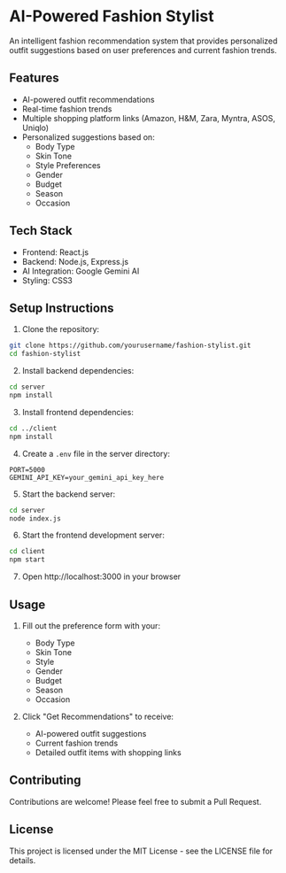 # AI-Powered Fashion Stylist

An intelligent fashion recommendation system that provides personalized outfit suggestions based on user preferences and current fashion trends.

## Features

- AI-powered outfit recommendations
- Real-time fashion trends
- Multiple shopping platform links (Amazon, H&M, Zara, Myntra, ASOS, Uniqlo)
- Personalized suggestions based on:
  - Body Type
  - Skin Tone
  - Style Preferences
  - Gender
  - Budget
  - Season
  - Occasion

## Tech Stack

- Frontend: React.js
- Backend: Node.js, Express.js
- AI Integration: Google Gemini AI
- Styling: CSS3

## Setup Instructions

1. Clone the repository:
```bash
git clone https://github.com/yourusername/fashion-stylist.git
cd fashion-stylist
```

2. Install backend dependencies:
```bash
cd server
npm install
```

3. Install frontend dependencies:
```bash
cd ../client
npm install
```

4. Create a `.env` file in the server directory:
```
PORT=5000
GEMINI_API_KEY=your_gemini_api_key_here
```

5. Start the backend server:
```bash
cd server
node index.js
```

6. Start the frontend development server:
```bash
cd client
npm start
```

7. Open http://localhost:3000 in your browser

## Usage

1. Fill out the preference form with your:
   - Body Type
   - Skin Tone
   - Style
   - Gender
   - Budget
   - Season
   - Occasion

2. Click "Get Recommendations" to receive:
   - AI-powered outfit suggestions
   - Current fashion trends
   - Detailed outfit items with shopping links

## Contributing

Contributions are welcome! Please feel free to submit a Pull Request.

## License

This project is licensed under the MIT License - see the LICENSE file for details. 